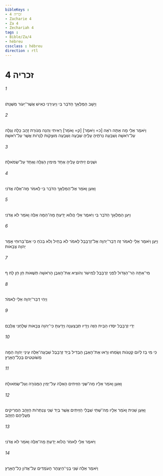 ```yaml
---
bibleKeys : 
- זכריה 4
- Zacharie 4
- Za 4
- Zechariah 4
tags : 
- Bible/Za/4
- hébreu
cssclass : hébreu
direction : rtl
---
```


# זכריה 4

###### 1
וַיָּשָׁב הַמַּלְאָךְ הַדֹּבֵר בִּי וַיְעִירֵנִי כְּאִישׁ אֲשֶׁר־יֵעֹור מִשְּׁנָתֹו׃
###### 2
וַיֹּאמֶר אֵלַי מָה אַתָּה רֹאֶה [כ= וַיֹאמֶר] [ק= וָאֹמַר] רָאִיתִי וְהִנֵּה מְנֹורַת זָהָב כֻּלָּהּ וְגֻלָּהּ עַל־רֹאשָׁהּ וְשִׁבְעָה נֵרֹתֶיהָ עָלֶיהָ שִׁבְעָה וְשִׁבְעָה מוּצָקֹות לַנֵּרֹות אֲשֶׁר עַל־רֹאשָׁהּ׃
###### 3
וּשְׁנַיִם זֵיתִים עָלֶיהָ אֶחָד מִימִין הַגֻּלָּה וְאֶחָד עַל־שְׂמֹאלָהּ׃
###### 4
וָאַעַן וָאֹמַר אֶל־הַמַּלְאָךְ הַדֹּבֵר בִּי לֵאמֹר מָה־אֵלֶּה אֲדֹנִי׃
###### 5
וַיַּעַן הַמַּלְאָךְ הַדֹּבֵר בִּי וַיֹּאמֶר אֵלַי הֲלֹוא יָדַעְתָּ מָה־הֵמָּה אֵלֶּה וָאֹמַר לֹא אֲדֹנִי׃
###### 6
וַיַּעַן וַיֹּאמֶר אֵלַי לֵאמֹר זֶה דְּבַר־יְהוָה אֶל־זְרֻבָּבֶל לֵאמֹר לֹא בְחַיִל וְלֹא בְכֹחַ כִּי אִם־בְּרוּחִי אָמַר יְהוָה צְבָאֹות׃
###### 7
מִי־אַתָּה הַר־הַגָּדֹול לִפְנֵי זְרֻבָּבֶל לְמִישֹׁר וְהֹוצִיא אֶת־הָאֶבֶן הָרֹאשָׁה תְּשֻׁאֹות חֵן חֵן לָהּ׃ ף
###### 8
וַיְהִי דְבַר־יְהוָה אֵלַי לֵאמֹר׃
###### 9
יְדֵי זְרֻבָּבֶל יִסְּדוּ הַבַּיִת הַזֶּה וְיָדָיו תְּבַצַּעְנָה וְיָדַעְתָּ כִּי־יְהוָה צְבָאֹות שְׁלָחַנִי אֲלֵכֶם׃
###### 10
כִּי מִי בַז לְיֹום קְטַנֹּות וְשָׂמְחוּ וְרָאוּ אֶת־הָאֶבֶן הַבְּדִיל בְּיַד זְרֻבָּבֶל שִׁבְעָה־אֵלֶּה עֵינֵי יְהוָה הֵמָּה מְשֹׁוטְטִים בְּכָל־הָאָרֶץ׃
###### 11
וָאַעַן וָאֹמַר אֵלָיו מַה־שְּׁנֵי הַזֵּיתִים הָאֵלֶה עַל־יְמִין הַמְּנֹורָה וְעַל־שְׂמֹאולָהּ׃
###### 12
וָאַעַן שֵׁנִית וָאֹמַר אֵלָיו מַה־שְׁתֵּי שִׁבֲּלֵי הַזֵּיתִים אֲשֶׁר בְּיַד שְׁנֵי צַנְתְּרֹות הַזָּהָב הַמְרִיקִים מֵעֲלֵיהֶם הַזָּהָב׃
###### 13
וַיֹּאמֶר אֵלַי לֵאמֹר הֲלֹוא יָדַעְתָּ מָה־אֵלֶּה וָאֹמַר לֹא אֲדֹנִי׃
###### 14
וַיֹּאמֶר אֵלֶּה שְׁנֵי בְנֵי־הַיִּצְהָר הָעֹמְדִים עַל־אֲדֹון כָּל־הָאָרֶץ׃
